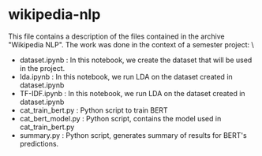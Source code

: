 # wikipedia-nlp

This file contains a description of the files contained in the archive "Wikipedia NLP". The work was done in the context of a semester project: \
- dataset.ipynb : In this notebook, we create the dataset that will be used in the project. 
- lda.ipynb : In this notebook, we run LDA on the dataset created in dataset.ipynb
- TF-IDF.ipynb : In this notebook, we run LDA on the dataset created in dataset.ipynb
- cat_train_bert.py : Python script to train BERT
- cat_bert_model.py : Python script, contains the model used in cat_train_bert.py
- summary.py : Python script, generates summary of results for BERT's predictions.






